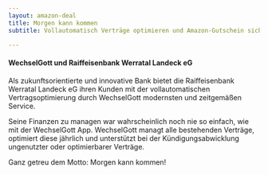 ```yaml
---
layout: amazon-deal 
title: Morgen kann kommen 
subtitle: Vollautomatisch Verträge optimieren und Amazon-Gutschein sichern

---
```


#### WechselGott und Raiffeisenbank Werratal Landeck eG

Als zukunftsorientierte und innovative Bank bietet die Raiffeisenbank Werratal Landeck eG ihren Kunden mit der
vollautomatischen Vertragsoptimierung durch WechselGott modernsten und zeitgemäßen Service.

Seine Finanzen zu managen war wahrscheinlich noch nie so einfach, wie mit der WechselGott App. WechselGott managt alle
bestehenden Verträge, optimiert diese jährlich und unterstützt bei der Kündigungsabwicklung ungenutzter oder
optimierbarer Verträge.

Ganz getreu dem Motto: Morgen kann kommen!


